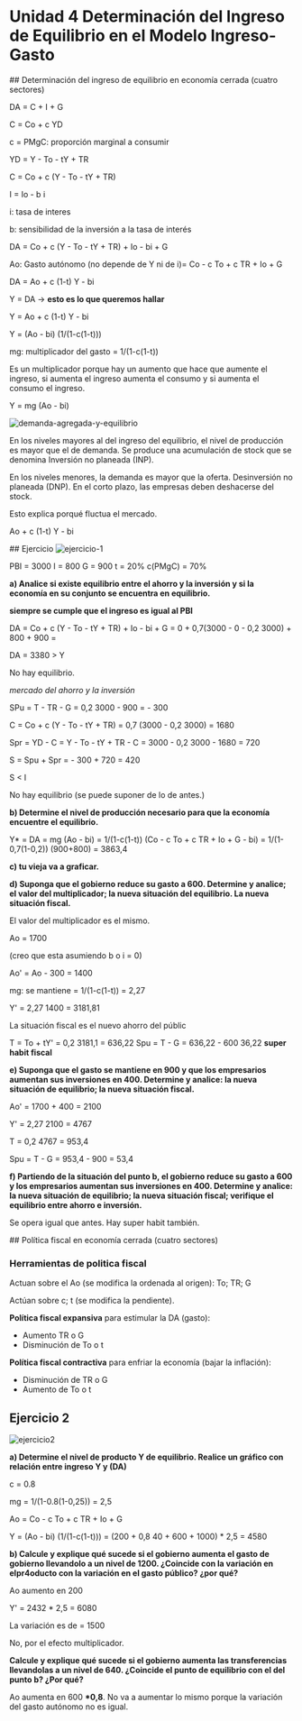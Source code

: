 # Unidad 4 Determinación del Ingreso de Equilibrio en el Modelo Ingreso-Gasto


## Determinación del ingreso de equilibrio en economía cerrada (cuatro sectores)

DA = C + I + G

C = Co + c YD 

c = PMgC: proporción marginal a consumir

YD = Y - To - tY + TR

C = Co + c (Y - To - tY + TR)

I = Io - b i 

i: tasa de interes

b: sensibilidad de la inversión a la tasa de interés

DA = Co +  c (Y - To - tY + TR) + Io - bi + G

Ao: Gasto autónomo (no depende de Y ni de i)= Co - c To + c TR + Io + G

DA = Ao + c (1-t) Y - bi

Y = DA  -> **esto es lo que queremos hallar**

Y = Ao + c (1-t) Y - bi

Y = (Ao - bi) (1/(1-c(1-t)))

mg: multiplicador del gasto = 1/(1-c(1-t))

Es un multiplicador porque hay un aumento que hace que aumente el ingreso, si aumenta el ingreso aumenta el consumo y si aumenta el consumo el ingreso. 

Y = mg (Ao - bi)

![demanda-agregada-y-equilibrio](imagenes/demanda-agregada-y-equilibrio.png)

En los niveles mayores al del ingreso del equilibrio, el nivel de producción es mayor que el de demanda. Se produce una acumulación de stock que se denomina Inversión no planeada (INP). 

En los niveles menores, la demanda es mayor que la oferta. Desinversión no planeada (DNP). En el corto plazo, las empresas deben deshacerse del stock.  

Esto explica porqué fluctua el mercado.

Ao + c (1-t) Y - bi


## Ejercicio
![ejercicio-1](imagenes/ejercicio1.png)


PBI = 3000
I = 800
G = 900
t = 20%
c(PMgC) = 70%


**a) Analice si existe equilibrio entre el ahorro y la inversión y si la economía en su conjunto se encuentra en equilibrio.**


**siempre se cumple que el ingreso es igual al PBI**


DA =  Co +  c (Y - To - tY + TR) + Io - bi + G = 0 + 0,7(3000 - 0 - 0,2 3000) + 800 + 900 =

DA = 3380 > Y

No hay equilibrio. 


*mercado del ahorro y la inversión*

SPu = T - TR - G = 0,2 3000  - 900 = - 300

C =  Co + c (Y - To - tY + TR) = 0,7 (3000 - 0,2 3000) = 1680

Spr = YD - C =  Y - To - tY + TR - C = 3000 - 0,2 3000 - 1680 = 720


S = Spu + Spr = - 300 + 720 = 420


S < I 

No hay equilibrio (se puede suponer de lo de antes.)


**b) Determine el nivel de producción necesario para que la economía encuentre el equilibrio.**

Y* = DA =  mg (Ao - bi) = 1/(1-c(1-t)) (Co - c To + c TR + Io + G - bi) =  1/(1-0,7(1-0,2)) (900+800) = 3863,4


**c) tu vieja va a graficar.**


**d) Suponga que el gobierno reduce su gasto a 600. Determine y analice; el valor del multiplicador; la nueva situación del equilibrio. La nueva situación fiscal.**


El valor del multiplicador es el mismo. 

Ao  = 1700

(creo que esta asumiendo b o i = 0)

Ao' = Ao - 300  = 1400

mg: se mantiene = 1/(1-c(1-t)) = 2,27

Y' = 2,27 1400 = 3181,81

La situación fiscal es el nuevo ahorro del públic

T = To + tY' =  0,2 3181,1 =  636,22
Spu = T - G = 636,22 - 600 36,22   **super habit fiscal**

**e) Suponga que el gasto se mantiene en 900 y que los empresarios aumentan sus inversiones en 400. Determine y analice: la nueva situación de equilibrio; la nueva situación fiscal.**

Ao' = 1700 + 400 = 2100

Y' = 2,27 2100 = 4767

T = 0,2 4767 = 953,4

Spu = T - G = 953,4 - 900 = 53,4

**f) Partiendo de la situación del punto b, el gobierno reduce su gasto a 600 y los empresarios aumentan sus inversiones en 400. Determine y analice: la nueva situación de equilibrio; la nueva situación fiscal; verifique el equilibrio entre ahorro e inversión.**

Se opera igual que antes. Hay super habit también.

## Política fiscal en economía cerrada (cuatro sectores)

### Herramientas de politica fiscal

Actuan sobre el Ao (se modifica la ordenada al origen): 
    To; TR; G

Actúan sobre c; t (se modifica la pendiente).

**Política fiscal expansiva** para estimular la DA (gasto):

- Aumento TR o G
- Disminución de To o t

**Política fiscal contractiva** para enfriar la economía (bajar la inflación):
- Disminución de TR o G
- Aumento de To o t

## Ejercicio 2

![ejercicio2](imagenes/ejercicio-2.png)

**a) Determine el nivel de producto Y de equilibrio. Realice un gráfico con relación entre ingreso Y y (DA)** 

c = 0.8 

mg = 1/(1-0.8(1-0,25)) = 2,5

Ao = Co - c To + c TR + Io + G 

Y = (Ao - bi) (1/(1-c(1-t))) =  (200 + 0,8 40 + 600 + 1000) * 2,5 = 4580

**b) Calcule y explique qué sucede si el gobierno aumenta el gasto de gobierno llevandolo a un nivel de 1200. ¿Coincide con la variación en elpr4oducto con la variación en el gasto público? ¿por qué?**

Ao aumento en 200 

Y' = 2432 * 2,5 = 6080

La variación es de = 1500

No, por el efecto multiplicador. 

**Calcule y explique qué sucede si el gobierno aumenta las transferencias llevandolas a un nivel de 640. ¿Coincide el punto de equilibrio con el del punto b? ¿Por qué?** 

Ao aumenta en 600 **\*0,8**. No va a aumentar lo mismo porque la variación del gasto autónomo no es igual.  

